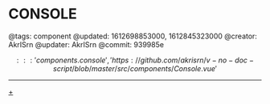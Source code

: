 # CONSOLE

@tags: component
@updated: 1612698853000, 1612845323000
@creator: AkrISrn
@updater: AkrISrn
@commit: 939985e

$$::: 'components.console', 'https://github.com/akrisrn/v-no-doc-script/blob/master/src/components/Console.vue' $$

---

[+](/snippets/console.md)
